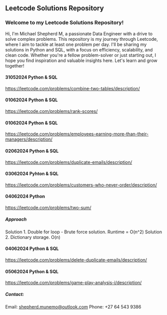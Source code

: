 ## Leetcode Solutions Repository

### Welcome to my Leetcode Solutions Repository!

Hi, I'm Michael Shepherd M, a passionate Data Engineer with a drive to solve complex problems. 
This repository is my journey through Leetcode, where I aim to tackle at least one problem per day. I'll be sharing my solutions in Python and SQL, with a focus on efficiency, scalability, and clean code. Whether you're a fellow problem-solver or just starting out, I hope you find inspiration and valuable insights here. Let's learn and grow together!


#### 31052024 Python & SQL
https://leetcode.com/problems/combine-two-tables/description/


#### 01062024 Python & SQL
https://leetcode.com/problems/rank-scores/


#### 01062024 Python & SQL
https://leetcode.com/problems/employees-earning-more-than-their-managers/description/

#### 02062024 Python & SQL
https://leetcode.com/problems/duplicate-emails/description/

#### 03062024 Pyhton & SQL
https://leetcode.com/problems/customers-who-never-order/description/

#### 04062024 Python
https://leetcode.com/problems/two-sum/
##### Approach 
 Solution 1. Double for loop - Brute force solution. Runtime = O(n^2)
 Solution 2. Dictionary storage. O(n)

#### 04062024 Python & SQL
https://leetcode.com/problems/delete-duplicate-emails/description/

 #### 05062024 Python & SQL
 https://leetcode.com/problems/game-play-analysis-i/description/


##### Contact:
Email: shepherd.munemo@outlook.com
Phone: +27 64 543 9386